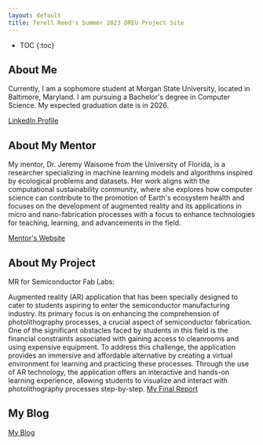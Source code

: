 ```yaml
---
layout: default
title: Terell Reed's Summer 2023 DREU Project Site
---
```


* TOC
{:toc}

## About Me


Currently, I am a sophomore student at Morgan State University, located in Baltimore, Maryland. I am pursuing a Bachelor's degree in Computer Science. My expected graduation date is in 2026.

[LinkedIn Profile](https://www.linkedin.com/in/terell-reed-140377263/)

## About My Mentor

My mentor, Dr. Jeremy Waisome from the University of Florida, is a researcher specializing in machine learning models and algorithms inspired by ecological problems and datasets. Her work aligns with the computational sustainability community, where she explores how computer science can contribute to the promotion of Earth's ecosystem health and focuses on the development of augmented reality and its applications in micro and nano-fabrication processes with a focus to enhance technologies for teaching, learning, and advancements in the field.

[Mentor's Website](https://www.jeremywaisome.com/)

## About My Project

MR for Semiconductor Fab Labs:

Augmented reality (AR) application that has been specially designed to cater to students aspiring to enter the semiconductor manufacturing industry. Its primary focus is on enhancing the comprehension of photolithography processes, a crucial aspect of semiconductor fabrication. One of the significant obstacles faced by students in this field is the financial constraints associated with gaining access to cleanrooms and using expensive equipment. To address this challenge, the application provides an immersive and affordable alternative by creating a virtual environment for learning and practicing these processes. Through the use of AR technology, the application offers an interactive and hands-on learning experience, allowing students to visualize and interact with photolithography processes step-by-step. 
[My Final Report](files/finalreport.pdf)

## My Blog

[My Blog](blog.html)
